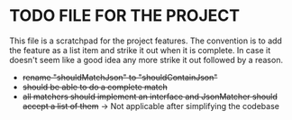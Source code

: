 TODO FILE FOR THE PROJECT
=========================

This file is a scratchpad for the project features. The convention is to add the feature as a list item and strike it out when it is complete. In case it doesn't seem like a good idea any more strike it out followed by a reason.

* ~~rename "shouldMatchJson" to "shouldContainJson"~~
* ~~should be able to do a complete match~~
* ~~all matchers should implement an interface and JsonMatcher should accept a list of them~~ -> Not applicable after simplifying the codebase
